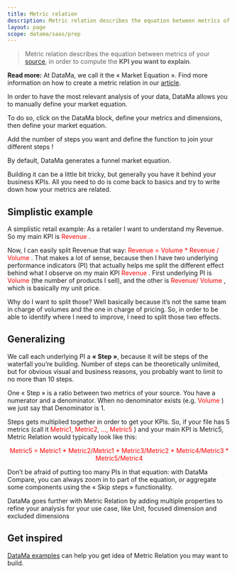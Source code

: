 ```yaml
---
title: Metric relation
description: Metric relation describes the equation between metrics of your source, in order to compute the KPI you want to explain.
layout: page
scope: datama/saas/prep
---
```


> Metric relation describes the equation between metrics of your [source]({{site.url}}/{{site.baseurl}}/core_app/new/prep/dataset.html), in order to compute the **KPI you want to explain**.

**Read more:** At DataMa, we call it the « Market Equation ». Find more information on how to create a metric relation in our [article](https://datama.fr/2020/03/24/how-to-build-my-business-metric-relation/).


In order to have the most relevant analysis of your data, DataMa allows you to manually define your market equation. 

To do so, click on the DataMa block, define your metrics and dimensions, then define your market equation.

Add the number of steps you want and define the function to join your different steps !

By default, DataMa generates a funnel market equation.



Building it can be a little bit tricky, but generally you have it behind your business KPIs. All you need to do is come back to basics and try to write down how your metrics are related.

## <b>Simplistic example</b>

A simplistic retail example: As a retailer I want to understand my Revenue. So my main KPI is <span style="color:red"> Revenue </span>.

Now, I can easily split Revenue that way: <span style="color:red"> Revenue = Volume * Revenue / Volume </span>. That makes a lot of sense, because then I have two underlying performance indicators (PI) that actually helps me split the different effect behind what I observe on my main KPI <span style="color:red"> Revenue </span>. First underlying PI is <span style="color:red"> Volume </span> (the number of products I sell), and the other is <span style="color:red"> Revenue/ Volume </span>, which is basically my unit price.

Why do I want to split those? Well basically because it’s not the same team in charge of volumes and the one in charge of pricing. So, in order to be able to identify where I need to improve, I need to split those two effects.

## <b>Generalizing</b>

We call each underlying PI a **« Step »**, because it will be steps of the waterfall you’re building. Number of steps can be theoretically unlimited, but for obvious visual and business reasons, you probably want to limit to no more than 10 steps.

One « Step » is a ratio between two metrics of your source. You have a numerator and a denominator. When no denominator exists (e.g. <span style="color:red"> Volume </span>) we just say that Denominator is 1.

Steps gets multiplied together in order to get your KPIs. So, if your file has 5 metrics (call it <span style="color:red"> Metric1, Metric2, ..., Metric5 </span>) and your main KPI is Metric5, Metric Relation would typically look like this:

 <center> <span style="color:red"> Metric5 = Metric1 * Metric2/Metric1 * Metric3/Metric2 * Metric4/Metric3 * Metric5/Metric4 </span> </center>

Don’t be afraid of putting too many PIs in that equation: with DataMa Compare, you can always zoom in to part of the equation, or aggregate some components using the « Skip steps » functionality.


DataMa goes further with Metric Relation by adding multiple properties to refine your analysis for your use case, like Unit, focused dimension and excluded dimensions


## Get inspired

[DataMa examples]({{site.url}}/{{site.baseurl}}/core_app/new/interface/homepage/get_inspired/get_inspired.html) can help you get idea of Metric Relation you may want to build.

